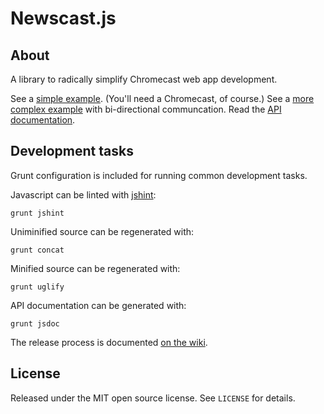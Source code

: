 # Newscast.js

## About

A library to radically simplify Chromecast web app development.

See a [simple example](http://apps.npr.org/newscast/examples/simple/). (You'll need a Chromecast, of course.)
See a [more complex example](http://apps.npr.org/newscast/examples/simple/) with bi-directional communcation.
Read the [API documentation](http://apps.npr.org/newscast/api/).

## Development tasks

Grunt configuration is included for running common development tasks.

Javascript can be linted with [jshint](http://jshint.com/):

```
grunt jshint
```

Uniminified source can be regenerated with:

```
grunt concat
```

Minified source can be regenerated with:

```
grunt uglify
```

API documentation can be generated with:

```
grunt jsdoc
```

The release process is documented [on the wiki](https://github.com/nprapps/newscast.js/wiki/Release-Process).

## License

Released under the MIT open source license. See `LICENSE` for details.

